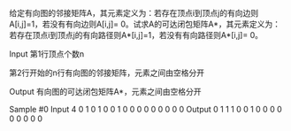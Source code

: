 给定有向图的邻接矩阵A，其元素定义为：若存在顶点i到顶点j的有向边则A[i,j]=1，若没有有向边则A[i,j]= 0。试求A的可达闭包矩阵A*，其元素定义为：若存在顶点i到顶点j的有向路径则A*[i,j]=1，若没有有向路径则A*[i,j]= 0。

Input
第1行顶点个数n

第2行开始的n行有向图的邻接矩阵，元素之间由空格分开

Output
有向图的可达闭包矩阵A*，元素之间由空格分开

Sample
#0
Input
4
0 1 0 1
0 0 1 0
0 0 0 0
0 0 0 0
Output
0 1 1 1
0 0 1 0
0 0 0 0
0 0 0 0